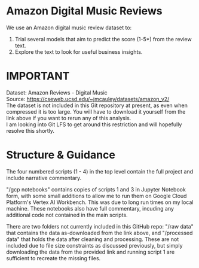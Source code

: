 # Amazon Digital Music Reviews
We use an Amazon digital music review dataset to: 
1. Trial several models that aim to predict the score (1-5*) from the review text. 
2. Explore the text to look for useful business insights. 

# IMPORTANT
Dataset: Amazon Reviews - Digital Music <br />
Source: https://cseweb.ucsd.edu/~jmcauley/datasets/amazon_v2/ <br />
The dataset is not included in this Git repository at present, as even when compressed it is too large. You will have to download it yourself from the link above if you want to rerun any of this analysis. <br />
I am looking into Git LFS to get around this restriction and will hopefully resolve this shortly. 

# Structure & Guidance
The four numbered scripts (1 - 4) in the top level contain the full project and include narrative commentary. <br />

"/gcp notebooks" contains copies of scripts 1 and 3 in Jupyter Notebook form, with some small additions to allow me to run them on Google Cloud Platform's Vertex AI Workbench. This was due to long run times on my local machine. These notebooks also have full commentary, incuding any additional code not contained in the main scripts.  <br />

There are two folders not currently included in this GitHub repo: "/raw data" that contains the data as-downloaded from the link above, and "/processed data" that holds the data after cleaning and processing. These are not included due to file size constraints as discussed previously, but simply downloading the data from the provided link and running script 1 are sufficient to recreate the missing files.
